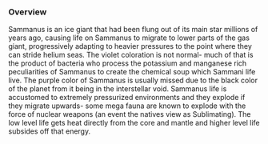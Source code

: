 
### Overview

Sammanus is an ice giant that had been flung out of its main star millions of years ago, causing life on Sammanus to migrate to lower parts of the gas giant, progressively adapting to heavier pressures to the point where they can stride helium seas.  The violet coloration is not normal- much of that is the product of bacteria who process the potassium and manganese rich peculiarities of Sammanus to create the chemical soup which Sammani life live.  The purple color of Sammanus is usually missed due to the black color of the planet from it being in the interstellar void.  Sammanus life is accustomed to extremely pressurized environments and they explode if they migrate upwards- some mega fauna are known to explode with the force of nuclear weapons (an event the natives view as Sublimating).  The low level life gets heat directly from the core and mantle and higher level life subsides off that energy.  
